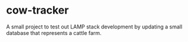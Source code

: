 # cow-tracker
A small project to test out LAMP stack development by updating a small database that represents a cattle farm.
